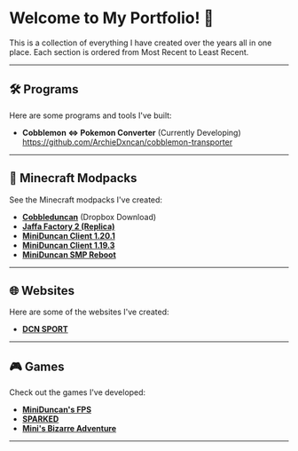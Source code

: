# Welcome to My Portfolio! 👋
This is a collection of everything I have created over the years all in one place. Each section is ordered from Most Recent to Least Recent.

---
## 🛠️ **Programs**
Here are some programs and tools I've built:

- **Cobblemon <=> Pokemon Converter** (Currently Developing)
https://github.com/ArchieDxncan/cobblemon-transporter

---

## 🧱 **Minecraft Modpacks**
See the Minecraft modpacks I've created:

- **[Cobbleduncan](https://www.dropbox.com/scl/fi/zewifvis3pry956p2dw3p/Cobbleduncan-2.0.0.mrpack?rlkey=fng47vxn01a6t1zjpegqsh77r&st=kafnslyv&dl=1)** (Dropbox Download)
- **[Jaffa Factory 2 (Replica)](https://www.curseforge.com/minecraft/modpacks/jaffa-factory-2-replica)**
- **[MiniDuncan Client 1.20.1](https://modrinth.com/modpack/miniduncan-client)**
- **[MiniDuncan Client 1.19.3](https://www.curseforge.com/minecraft/modpacks/miniduncan-client)**
- **[MiniDuncan SMP Reboot](https://www.curseforge.com/minecraft/modpacks/miniduncan-smp-reboot)**

---

## 🌐 **Websites**
Here are some of the websites I've created:

- **[DCN SPORT](https://duncansu.miniduncan.net)**

---

## 🎮 **Games**
Check out the games I've developed:

- **[MiniDuncan's FPS](https://miniduncan.itch.io/miniduncans-fps)**
- **[SPARKED](https://miniduncan.itch.io/sparked)**
- **[Mini's Bizarre Adventure](https://miniduncan.itch.io/minis-bizarre-adventure)**

---
